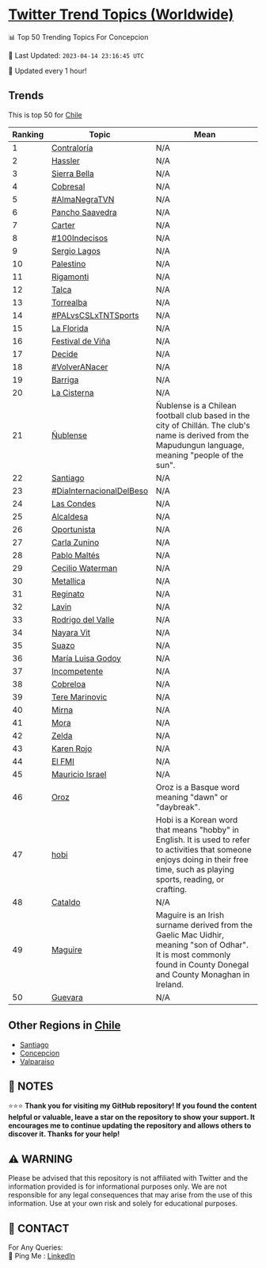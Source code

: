 [Twitter Trend Topics (Worldwide)](https://github.com/ErcinDedeoglu/Twitter-Trend-Topics)
==========


📊 Top 50 Trending Topics For Concepcion

📆 Last Updated: `2023-04-14 23:16:45 UTC`

🔧 Updated every 1 hour!


## Trends

This is top 50 for [Chile](</Chile>)

| Ranking | Topic | Mean |
| ------- | ------------ | ------------ |
| 1 | [Contraloría](http://twitter.com/search?q=Contralor%c3%ada) | N/A |
| 2 | [Hassler](http://twitter.com/search?q=Hassler) | N/A |
| 3 | [Sierra Bella](http://twitter.com/search?q=Sierra+Bella) | N/A |
| 4 | [Cobresal](http://twitter.com/search?q=Cobresal) | N/A |
| 5 | [#AlmaNegraTVN](http://twitter.com/search?q=%23AlmaNegraTVN) | N/A |
| 6 | [Pancho Saavedra](http://twitter.com/search?q=Pancho+Saavedra) | N/A |
| 7 | [Carter](http://twitter.com/search?q=Carter) | N/A |
| 8 | [#100Indecisos](http://twitter.com/search?q=%23100Indecisos) | N/A |
| 9 | [Sergio Lagos](http://twitter.com/search?q=Sergio+Lagos) | N/A |
| 10 | [Palestino](http://twitter.com/search?q=Palestino) | N/A |
| 11 | [Rigamonti](http://twitter.com/search?q=Rigamonti) | N/A |
| 12 | [Talca](http://twitter.com/search?q=Talca) | N/A |
| 13 | [Torrealba](http://twitter.com/search?q=Torrealba) | N/A |
| 14 | [#PALvsCSLxTNTSports](http://twitter.com/search?q=%23PALvsCSLxTNTSports) | N/A |
| 15 | [La Florida](http://twitter.com/search?q=La+Florida) | N/A |
| 16 | [Festival de Viña](http://twitter.com/search?q=Festival+de+Vi%c3%b1a) | N/A |
| 17 | [Decide](http://twitter.com/search?q=Decide) | N/A |
| 18 | [#VolverANacer](http://twitter.com/search?q=%23VolverANacer) | N/A |
| 19 | [Barriga](http://twitter.com/search?q=Barriga) | N/A |
| 20 | [La Cisterna](http://twitter.com/search?q=La+Cisterna) | N/A |
| 21 | [Ñublense](http://twitter.com/search?q=%c3%91ublense) | Ñublense is a Chilean football club based in the city of Chillán. The club's name is derived from the Mapudungun language, meaning "people of the sun". |
| 22 | [Santiago](http://twitter.com/search?q=Santiago) | N/A |
| 23 | [#DiaInternacionalDelBeso](http://twitter.com/search?q=%23DiaInternacionalDelBeso) | N/A |
| 24 | [Las Condes](http://twitter.com/search?q=Las+Condes) | N/A |
| 25 | [Alcaldesa](http://twitter.com/search?q=Alcaldesa) | N/A |
| 26 | [Oportunista](http://twitter.com/search?q=Oportunista) | N/A |
| 27 | [Carla Zunino](http://twitter.com/search?q=Carla+Zunino) | N/A |
| 28 | [Pablo Maltés](http://twitter.com/search?q=Pablo+Malt%c3%a9s) | N/A |
| 29 | [Cecilio Waterman](http://twitter.com/search?q=Cecilio+Waterman) | N/A |
| 30 | [Metallica](http://twitter.com/search?q=Metallica) | N/A |
| 31 | [Reginato](http://twitter.com/search?q=Reginato) | N/A |
| 32 | [Lavin](http://twitter.com/search?q=Lavin) | N/A |
| 33 | [Rodrigo del Valle](http://twitter.com/search?q=Rodrigo+del+Valle) | N/A |
| 34 | [Nayara Vit](http://twitter.com/search?q=Nayara+Vit) | N/A |
| 35 | [Suazo](http://twitter.com/search?q=Suazo) | N/A |
| 36 | [María Luisa Godoy](http://twitter.com/search?q=Mar%c3%ada+Luisa+Godoy) | N/A |
| 37 | [Incompetente](http://twitter.com/search?q=Incompetente) | N/A |
| 38 | [Cobreloa](http://twitter.com/search?q=Cobreloa) | N/A |
| 39 | [Tere Marinovic](http://twitter.com/search?q=Tere+Marinovic) | N/A |
| 40 | [Mirna](http://twitter.com/search?q=Mirna) | N/A |
| 41 | [Mora](http://twitter.com/search?q=Mora) | N/A |
| 42 | [Zelda](http://twitter.com/search?q=Zelda) | N/A |
| 43 | [Karen Rojo](http://twitter.com/search?q=Karen+Rojo) | N/A |
| 44 | [El FMI](http://twitter.com/search?q=El+FMI) | N/A |
| 45 | [Mauricio Israel](http://twitter.com/search?q=Mauricio+Israel) | N/A |
| 46 | [Oroz](http://twitter.com/search?q=Oroz) | Oroz is a Basque word meaning "dawn" or "daybreak". |
| 47 | [hobi](http://twitter.com/search?q=hobi) | Hobi is a Korean word that means "hobby" in English. It is used to refer to activities that someone enjoys doing in their free time, such as playing sports, reading, or crafting. |
| 48 | [Cataldo](http://twitter.com/search?q=Cataldo) | N/A |
| 49 | [Maguire](http://twitter.com/search?q=Maguire) | Maguire is an Irish surname derived from the Gaelic Mac Uidhir, meaning "son of Odhar". It is most commonly found in County Donegal and County Monaghan in Ireland. |
| 50 | [Guevara](http://twitter.com/search?q=Guevara) | N/A |



## Other Regions in [Chile](</Chile>)

* [Santiago](</Chile/Santiago.md>)
* [Concepcion](</Chile/Concepcion.md>)
* [Valparaiso](</Chile/Valparaiso.md>)



## 📝 NOTES

⭐⭐⭐ **Thank you for visiting my GitHub repository! If you found the content helpful or valuable, leave a star on the repository to show your support. It encourages me to continue updating the repository and allows others to discover it. Thanks for your help!**


## ⚠️ WARNING

Please be advised that this repository is not affiliated with Twitter and the information provided is for informational purposes only. We are not responsible for any legal consequences that may arise from the use of this information. Use at your own risk and solely for educational purposes.


## 📨 CONTACT

 For Any Queries:  
            🏓 Ping Me : [LinkedIn](https://www.linkedin.com/in/ercindedeoglu/)
